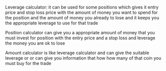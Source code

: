 

Leverage calculator: it can be used for some positions which gives it entry price and stop loss price with the amount of money you want to spend for the position and the amount of money you already to lose and it keeps you the appropriate leverage to use for that trade


Position calculator can give you a appropriate amount of money that you must invest  for position with the entry price and a stop loss and leverage the money you are  ok to lose


Amount calculator is like leverage calculator and can give the suitable leverage or or can give you information that how how many of that coin you must buy for the trade
